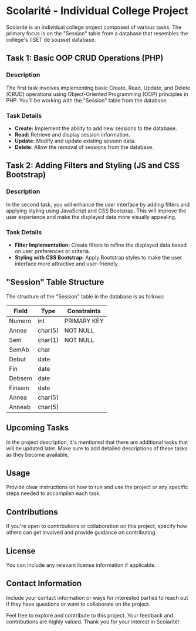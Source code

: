 # Scolarité - Individual College Project

Scolarité is an individual college project composed of various tasks. The primary focus is on the "Session" table from a database that resembles the college's (ISET de sousse) database.

## Task 1: Basic OOP CRUD Operations (PHP)

### Description
The first task involves implementing basic Create, Read, Update, and Delete (CRUD) operations using Object-Oriented Programming (OOP) principles in PHP. You'll be working with the "Session" table from the database.

### Task Details
- **Create:** Implement the ability to add new sessions to the database.
- **Read:** Retrieve and display session information.
- **Update:** Modify and update existing session data.
- **Delete:** Allow the removal of sessions from the database.

## Task 2: Adding Filters and Styling (JS and CSS Bootstrap)

### Description
In the second task, you will enhance the user interface by adding filters and applying styling using JavaScript and CSS Bootstrap. This will improve the user experience and make the displayed data more visually appealing.

### Task Details
- **Filter Implementation:** Create filters to refine the displayed data based on user preferences or criteria.
- **Styling with CSS Bootstrap:** Apply Bootstrap styles to make the user interface more attractive and user-friendly.

## "Session" Table Structure

The structure of the "Session" table in the database is as follows:

| Field    | Type      | Constraints     |
| -------- | --------- | --------------- |
| Numero   | int       | PRIMARY KEY     |
| Annee    | char(5)   | NOT NULL        |
| Sem      | char(1)   | NOT NULL        |
| SemAb    | char      |                 |
| Debut    | date      |                 |
| Fin      | date      |                 |
| Debsem   | date      |                 |
| Finsem   | date      |                 |
| Annea    | char(5)   |                 |
| Anneab   | char(5)   |                 |

## Upcoming Tasks
In the project description, it's mentioned that there are additional tasks that will be updated later. Make sure to add detailed descriptions of these tasks as they become available.

## Usage
Provide clear instructions on how to run and use the project or any specific steps needed to accomplish each task.

## Contributions
If you're open to contributions or collaboration on this project, specify how others can get involved and provide guidance on contributing.

## License
You can include any relevant license information if applicable.

## Contact Information
Include your contact information or ways for interested parties to reach out if they have questions or want to collaborate on the project.

Feel free to explore and contribute to this project. Your feedback and contributions are highly valued. Thank you for your interest in Scolarité!

